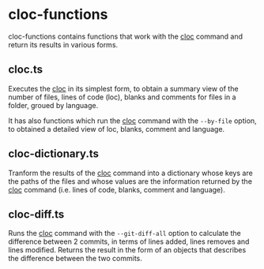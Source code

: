 # cloc-functions
cloc-functions contains functions that work with the [cloc](https://github.com/AlDanial/cloc) command and return its results in various forms.

## cloc.ts
Executes the [cloc](https://github.com/AlDanial/cloc) in its simplest form, to obtain a summary view of the number of files, lines of code (loc), blanks and comments for files in a folder, groued by language.

It has also functions which run the  [cloc](https://github.com/AlDanial/cloc) command with the `--by-file` option, to obtained a detailed view of loc, blanks, comment and language.

## cloc-dictionary.ts
Tranform the results of the  [cloc](https://github.com/AlDanial/cloc) command into a dictionary whose keys are the paths of the files and whose values are the information returned by the [cloc](https://github.com/AlDanial/cloc) command (i.e. lines of code, blanks, comment and language).

## cloc-diff.ts
Runs the [cloc](https://github.com/AlDanial/cloc) command with the `--git-diff-all` option to calculate the difference between 2 commits, in terms of lines added, lines removes and lines modified. Returns the result in the form of an objects that describes the difference between the two commits.